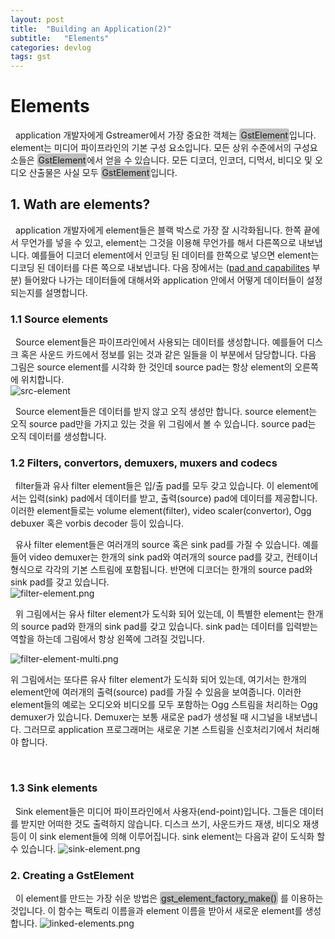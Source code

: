 ```yaml
---
layout: post
title:  "Building an Application(2)"
subtitle:   "Elements"
categories: devlog
tags: gst
---
```


<style>
.fill_color {background-color:rgba(164,164,164,0.7);border-radius:4px;padding:2px;}
.blue_l {color:#323C73;}
</style>

# __Elements__

&nbsp; application 개발자에게 Gstreamer에서 가장 중요한 객체는 <span class="fill_color">GstElement</span>입니다. element는 미디어 파이프라인의 기본 구성 요소입니다. 모든 상위 수준에서의 구성요소들은 <span class="fill_color">GstElement</span>에서 얻을 수 있습니다. 모든 디코더, 인코더, 디먹서, 비디오 및 오디오 산출물은 사실 모두 <span class="fill_color">GstElement</span>입니다.

## __1. Wath are elements?__

&nbsp; application 개발자에게 element들은 블랙 박스로 가장 잘 시각화됩니다. 한쪽 끝에서 무언가를 넣을 수 있고, element는 그것을 이용해 무언가를 해서 다른쪽으로 내보냅니다. 예를들어 디코더 element에서 인코딩 된 데이터를 한쪽으로 넣으면 element는 디코딩 된 데이터를 다른 쪽으로 내보냅니다. 다음 장에서는 ([pad and capabilites](https://bleetoteelb.github.io/devlog/2019/05/22/gst-building-application-5/) 부분) 들어왔다 나가는 데이터들에 대해서와 application 안에서 어떻게 데이터들이 설정되는지를 설명합니다.

### __1.1 Source elements__

&nbsp; Source element들은 파이프라인에서 사용되는 데이터를 생성합니다. 예를들어 디스크 혹은 사운드 카드에서 정보를 읽는 것과 같은 일들을 이 부분에서 담당합니다. 다음 그림은 source element를 시각화 한 것인데 source pad는 항상 element의 오른쪽에 위치합니다.  
![src-element](https://bleetoteelb.github.io/assets/img/src-element.png)

&nbsp; Source element들은 데이터를 받지 않고 오직 생성만 합니다. source element는 오직 source pad만을 가지고 있는 것을 위 그림에서 볼 수 있습니다. source pad는 오직 데이터를 생성합니다.

### __1.2 Filters, convertors, demuxers, muxers and codecs__

&nbsp; filter들과 유사 filter element들은 입/출 pad를 모두 갖고 있습니다. 이 element에서는 입력(sink) pad에서 데이터를 받고, 출력(source) pad에 데이터를 제공합니다. 이러한 element들로는 volume element(filter), video scaler(convertor), Ogg debuxer 혹은 vorbis decoder 등이 있습니다.

&nbsp; 유사 filter element들은 여러개의 source 혹은 sink pad를 가질 수 있습니다. 예를들어 video demuxer는 한개의 sink pad와 여러개의 source pad를 갖고, 컨테이너 형식으로 각각의 기본 스트림에 포함됩니다. 반면에 디코더는 한개의 source pad와 sink pad를 갖고 있습니다.  
![filter-element.png](https://bleetoteelb.github.io/assets/img/filter-element.png)

&nbsp; 위 그림에서는 유사 filter element가 도식화 되어 있는데, 이 특별한 element는 한개의 source pad와 한개의 sink pad를 갖고 있습니다. sink pad는 데이터를 입력받는 역할을 하는데 그림에서 항상 왼쪽에 그려질 것입니다.

![filter-element-multi.png](https://bleetoteelb.github.io/assets/img/filter-element-multi.png)

위 그림에서는 또다른 유사 filter element가 도식화 되어 있는데, 여기서는 한개의 element안에 여러개의 출력(source) pad를 가질 수 있음을 보여줍니다. 이러한 element들의 예로는 오디오와 비디오를 모두 포함하는 Ogg 스트림을 처리하는 Ogg demuxer가 있습니다. Demuxer는 보통 새로운 pad가 생성될 때 시그널을 내보냅니다. 그러므로 application 프로그래머는 새로운 기본 스트림을 신호처리기에서 처리해야 합니다.

<br>

### __1.3 Sink elements__

&nbsp; Sink element들은 미디어 파이프라인에서 사용자(end-point)입니다. 그들은 데이터를 받지만 어떠한 것도 출력하지 않습니다. 디스크 쓰기, 사운드카드 재생, 비디오 재생 등이 이 sink element들에 의해 이루어집니다. sink element는 다음과 같이 도식화 할 수 있습니다.
![sink-element.png](https://bleetoteelb.github.io/assets/img/sink-element.png)


### __2. Creating a GstElement__

&nbsp; 이 element를 만드는 가장 쉬운 방법은 <span class="fill_color">gst_element_factory_make()</span> 를 이용하는 것입니다. 이 함수는 팩토리 이름을과 element 이름을 받아서 새로운 element를 생성합니다.
![linked-elements.png](https://bleetoteelb.github.io/assets/img/linked-elements.png)